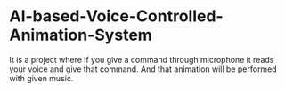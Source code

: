# AI-based-Voice-Controlled-Animation-System
It is a project where if you give a command through microphone it reads your voice and give that command. And that animation will be performed with given music.

